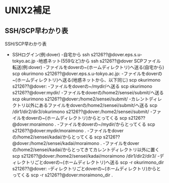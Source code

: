 # UNIX2補足
## SSH/SCP早わかり表
SSH/SCP早わかり表
- SSHログイン(例:dover)
-自宅から
ssh s2126??@dover.eps.s.u-tokyo.ac.jp
-地惑ネット(559など)から
ssh s2126??@dover
SCPファイル転送(例:dover)
-ファイルをdoverの~(ホームディレクトリ)へ送る(自宅から)
scp okurimono s2126??@dover.eps.s.u-tokyo.ac.jp:
-ファイルをdoverの~(ホームディレクトリ)へ送る(地惑ネットから、以下同じ)
scp okurimono s2126??@dover:
-ファイルをdoverの~/mydir/へ送る
scp okurimono s2126??@dover:mydir/
-ファイルをdoverの/home2/sensei/submit/へ送る
scp okurimono s2126??@dover:/home2/sensei/submit/
-カレントディレクトリ以外にあるファイルをdoverの/home2/sensei/submit/へ送る
scp /dir1/dir2/dir3/okurimono s2126??@dover:/home2/sensei/submit/
-ファイルをdoverの~(ホームディレクトリ)からとってくる
scp s2126??@dover:moraimono .
-ファイルをdoverの~/mydir/からとってくる
scp s2126??@dover:mydir/moraimono .
-ファイルをdoverの/home2/sensei/kadai/からとってくる
scp s2126??@dover:/home2/sensei/kadai/moraimono .
-ファイルをdoverの/home2/sensei/kadai/からとってきてカレントディレクトリ以外に置く
scp s2126??@dover:/home2/sensei/kadai/moraimono /dir1/dir2/dir3/
-ディレクトリごとdoverの~(ホームディレクトリ)へ送る
scp -r okurimono_dir s2126??@dover:
-ディレクトリごとdoverの~(ホームディレクトリ)からとってくる
scp -r s2126??@dover:moraimono_dir .
